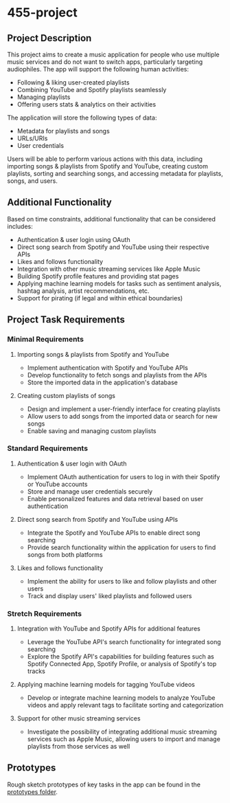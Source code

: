 # 455-project

## Project Description

This project aims to create a music application for people who use multiple music services and do not want to switch apps, particularly targeting audiophiles. The app will support the following human activities:

- Following & liking user-created playlists
- Combining YouTube and Spotify playlists seamlessly
- Managing playlists
- Offering users stats & analytics on their activities

The application will store the following types of data:

- Metadata for playlists and songs
- URLs/URIs
- User credentials

Users will be able to perform various actions with this data, including importing songs & playlists from Spotify and YouTube, creating custom playlists, sorting and searching songs, and accessing metadata for playlists, songs, and users.

## Additional Functionality

Based on time constraints, additional functionality that can be considered includes:

- Authentication & user login using OAuth
- Direct song search from Spotify and YouTube using their respective APIs
- Likes and follows functionality
- Integration with other music streaming services like Apple Music
- Building Spotify profile features and providing stat pages
- Applying machine learning models for tasks such as sentiment analysis, hashtag analysis, artist recommendations, etc.
- Support for pirating (if legal and within ethical boundaries)

## Project Task Requirements

### Minimal Requirements

1. Importing songs & playlists from Spotify and YouTube
   - Implement authentication with Spotify and YouTube APIs
   - Develop functionality to fetch songs and playlists from the APIs
   - Store the imported data in the application's database

2. Creating custom playlists of songs
   - Design and implement a user-friendly interface for creating playlists
   - Allow users to add songs from the imported data or search for new songs
   - Enable saving and managing custom playlists

### Standard Requirements

1. Authentication & user login with OAuth
   - Implement OAuth authentication for users to log in with their Spotify or YouTube accounts
   - Store and manage user credentials securely
   - Enable personalized features and data retrieval based on user authentication

2. Direct song search from Spotify and YouTube using APIs
   - Integrate the Spotify and YouTube APIs to enable direct song searching
   - Provide search functionality within the application for users to find songs from both platforms

3. Likes and follows functionality
   - Implement the ability for users to like and follow playlists and other users
   - Track and display users' liked playlists and followed users

### Stretch Requirements

1. Integration with YouTube and Spotify APIs for additional features
   - Leverage the YouTube API's search functionality for integrated song searching
   - Explore the Spotify API's capabilities for building features such as Spotify Connected App, Spotify Profile, or analysis of Spotify's top tracks

2. Applying machine learning models for tagging YouTube videos
   - Develop or integrate machine learning models to analyze YouTube videos and apply relevant tags to facilitate sorting and categorization

3. Support for other music streaming services
   - Investigate the possibility of integrating additional music streaming services such as Apple Music, allowing users to import and manage playlists from those services as well

## Prototypes

Rough sketch prototypes of key tasks in the app can be found in the [prototypes folder](./prototypes).
